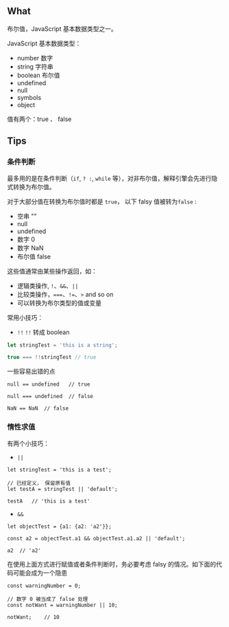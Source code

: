 ## What
布尔值，JavaScript 基本数据类型之一。

JavaScript 基本数据类型：
- number 数字
- string 字符串
- boolean 布尔值
- undefined
- null
- symbols
- object

值有两个：true 、 false

## Tips
### 条件判断
最多用的是在条件判断（`if`, `? :`, `while` 等），对非布尔值，解释引擎会先进行隐式转换为布尔值。

对于大部分值在转换为布尔值时都是 `true`， 以下 falsy 值被转为`false` :
- 空串 ""
- null
- undefined
- 数字 0
- 数字 NaN
- 布尔值 false

这些值通常由某些操作返回，如：
- 逻辑类操作, `!`、`&&`、`||`
- 比较类操作，`===`、`!=`、`>` and so on
- 可以转换为布尔类型的值或变量

常用小技巧：
- `!!`
`!!` 转成 boolean
```JavaScript
let stringTest = 'this is a string';

true === !!stringTest // true
```

一些容易出错的点
```
null == undefined   // true

null === undefined  // false

NaN == NaN  // false
```

### 惰性求值
有两个小技巧：

- `||`
```
let stringTest = 'this is a test';

// 已经定义， 保留原有值
let testA = stringTest || 'default';

testA   // 'this is a test'
```

- `&&`
```
let objectTest = {a1: {a2: 'a2'}};

const a2 = objectTest.a1 && objectTest.a1.a2 || 'default';

a2  // 'a2'
```

在使用上面方式进行赋值或者条件判断时，务必要考虑 falsy 的情况。如下面的代码可能会成为一个隐患
```
const warningNumber = 0;

// 数字 0 被当成了 false 处理
const notWant = warningNumber || 10;

notWant;    // 10
```

